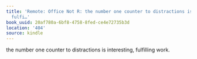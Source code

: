 ```yaml
---
title: 'Remote: Office Not R: the number one counter to distractions is interesting,
  fulfi…'
book_uuid: 20af780a-6bf8-4758-8fed-ce4e72735b3d
location: '404'
source: kindle
---
```


the number one counter to distractions is interesting, fulfilling work.